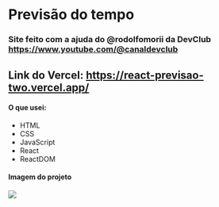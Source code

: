 # Previsão do tempo

### Site feito com a ajuda do @rodolfomorii da DevClub <br> https://www.youtube.com/@canaldevclub

## Link do Vercel: https://react-previsao-two.vercel.app/

#### O que usei:

  - HTML
  - CSS
  - JavaScript
  - React
  - ReactDOM  

#### Imagem do projeto
<p>
  <img src="https://github.com/user-attachments/assets/c18f9a44-5a1c-458d-9dbb-f2bf5164ca84"/>
</p>

